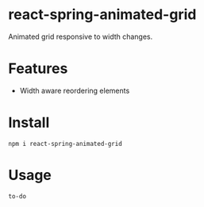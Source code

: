 # react-spring-animated-grid

Animated grid responsive to width changes.

# Features

- Width aware reordering elements

# Install

`npm i react-spring-animated-grid`
# Usage

```
to-do
```
 
